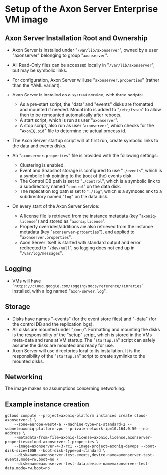 # Setup of the Axon Server Enterprise VM image

## Axon Server Installation Root and Ownership

* Axon Server is installed under "`/var/lib/axonserver`", owned by a user "axonserver" belonging to group "`axonserver`".
* All Read-Only files can be accessed locally in "`/var/lib/axonserver`", but may be symbolic links.
* For configuration, Axon Server will use "`axonserver.properties`" (rather than the YAML variant).
* Axon Server is installed as a `systemd` service, with three scripts:

    * As a pre-start script, the "data" and "events" disks are fromatted and mounted if needed. Mount info is added to "`/etc/fstab`" to allow then to be remounted automatically after reboots.
    * A start script, which is run as user "`axonserver`".
    * A stop script, also run as user "`axonserver`", which checks for the "`AxonIQ.pid`" file to determine the actual process id.

* The Axon Server startup script will, at first run, create symbolic links to the data and events disks.
* An "`axonserver.properties`" file is provided with the following settings:

    * Clustering is enabled.
    * Event and Snapshot storage is configured to use "`./events`", which is a symbolic link pointing to the (root of the) events disk.
    * The Control DB path is set to "`./control`", which is a symbolic link to a subdirectory named "`control`" on the data disk.
    * The replication log path is set to "`./log`", which is a symbolic link to a subdirectory named "`log`" on the data disk.

* On every start of the Axon Server Service:

    * A license file is retrieved from the instance metadata (key "`axoniq-license`") and stored as "`axoniq.license`".
    * Property overrides/additions are also retrieved from the instance metadata (key "`axonserver-properties`"), and applied to "`axonserver.properties`".
    * Axon Server itself is started with standard output and error redirected to "`/dev/null`", so logging does not end up in "`/var/log/messages`".

## Logging

* VMs will have "`https://cloud.google.com/logging/docs/reference/libraries`" installed, with a log named "`axon-server.log`".

## Storage

* Disks have names "<server-name>-events" (for the event store files) and "<server-name>-data" (for the control DB and the replication logs).
* All disks are mounted under "`/mnt/`<disk-name>". Formatting and mounting the disks is the responsibility of the "setup" script, which is stored in the VMs meta-data and runs at VM startup. The "`startup.sh`" script can safely assume the disks are mounted and ready for use.
* Axon Server will use directories local to its installation. It is the responsibility of the "`startup.sh`" script to create symlinks to the mounted disks.

## Networking

The image makes *no* assumptions concerning networking.

## Example instance creation

```
gcloud compute --project=axoniq-platform instances create cloud-axonserver-1 \
    --zone=europe-west4-a --machine-type=n1-standard-2 --subnet=axoniq-platform-vpc --private-network-ip=10.164.0.50 --no-address \
    --metadata-from-file=axoniq-license=axoniq.license,axonserver-properties=cloud-axonserver-1.properties \
    --image=axonserver-4-3-rc1 --image-project=axoniq-devops --boot-disk-size=10GB --boot-disk-type=pd-standard \
    --disk=name=axonserver-test-events,device-name=axonserver-test-events,mode=rw,boot=no \
    --disk=name=axonserver-test-data,device-name=axonserver-test-data,mode=rw,boot=no
```